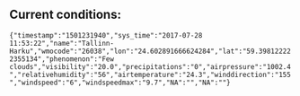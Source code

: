 ## Current conditions: 
 ``` {"timestamp":"1501231940","sys_time":"2017-07-28 11:53:22","name":"Tallinn-Harku","wmocode":"26038","lon":"24.602891666624284","lat":"59.398122222355134","phenomenon":"Few clouds","visibility":"20.0","precipitations":"0","airpressure":"1002.4","relativehumidity":"56","airtemperature":"24.3","winddirection":"155","windspeed":"6","windspeedmax":"9.7","NA":"","NA":""} ```
